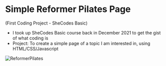 # Simple Reformer Pilates Page
(First Coding Project - SheCodes Basic)
- I took up SheCodes Basic course back in December 2021 to get the gist of what coding is
- Project: To create a simple page of a topic I am interested in, using HTML/CSS/Javascript

![ReformerPilates](https://user-images.githubusercontent.com/108328227/193257606-747b6ef0-979b-40dc-8a60-ef14c127bea8.png)
